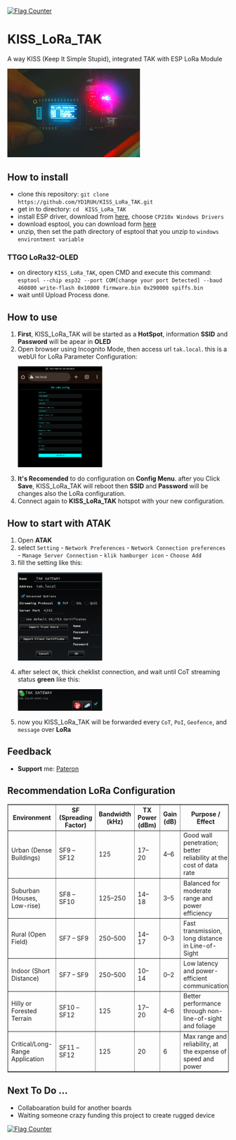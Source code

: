 <a href="https://info.flagcounter.com/DroY"><img src="https://s01.flagcounter.com/count2/DroY/bg_FFFFFF/txt_000000/border_CCCCCC/columns_8/maxflags_20/viewers_0/labels_0/pageviews_0/flags_0/percent_0/" alt="Flag Counter" border="0"></a>

# KISS_LoRa_TAK
A way KISS (Keep It Simple Stupid), integrated TAK with ESP LoRa Module

<p>
  <img src="https://github.com/YD1RUH/KISS_LoRa_TAK/blob/main/images/LoRa.jpg?raw=true" alt="KISS_LoRa_TAK" width="60%">
</p>

## How to install
- clone this repository: `git clone https://github.com/YD1RUH/KISS_LoRa_TAK.git`
- get in to directory: `cd  KISS_LoRa_TAK`
- install ESP driver, download from [here](https://www.silabs.com/developer-tools/usb-to-uart-bridge-vcp-drivers?tab=downloads), choose `CP210x Windows Drivers`
- download esptool, you can download form [here](https://github.com/espressif/esptool/releases)
- unzip, then set the path directory of esptool that you unzip to `windows environtment variable`

### TTGO LoRa32-OLED
- on directory `KISS_LoRa_TAK`, open CMD and execute this command: `esptool --chip esp32 --port COM[change your port Detected] --baud 460800 write-flash 0x10000 firmware.bin 0x290000 spiffs.bin`
- wait until Upload Process done.

## How to use
1. **First**, KISS_LoRa_TAK will be started as a **HotSpot**, information **SSID** and **Password** will be apear in **OLED**
2. Open browser using Incognito Mode, then access url `tak.local`. this is a webUI for LoRa Parameter Configuration: <br><p>
  <img src="https://github.com/YD1RUH/KISS_LoRa_TAK/blob/main/images/webUI_Config.jpg?raw=true" alt="KISS_LoRa_TAK" width="40%"></p>
3. **It's Recomended** to do configuration on **Config Menu**. after you Click **Save**, KISS_LoRa_TAK will reboot then **SSID** and **Password** will be changes also the LoRa configuration.
4. Connect again to **KISS_LoRa_TAK** hotspot with your new configuration.

## How to start with ATAK
1. Open **ATAK**
2. select `Setting` - `Network Preferences` - `Network Connection preferences` - `Manage Server Connection` - `klik hamburger icon` - `Choose Add`
3. fill the setting like this: <br><p>
  <img src="https://github.com/YD1RUH/KISS_LoRa_TAK/blob/main/images/network_Config.jpg?raw=true" alt="KISS_LoRa_TAK" width="40%"></p>
4. after select `OK`, thick cheklist connection, and wait until CoT streaming status **green** like this: <br><p>
  <img src="https://github.com/YD1RUH/KISS_LoRa_TAK/blob/main/images/Result.jpg?raw=true" alt="KISS_LoRa_TAK" width="40%"></p>
5. now you KISS_LoRa_TAK will be forwarded every `CoT`, `PoI`, `Geofence`, and `message` over **LoRa**

## Feedback
- **Support** me: [Pateron](https://www.patreon.com/YD1RUH)

## Recommendation LoRa Configuration
<table border="1" cellpadding="8" cellspacing="0">
  <thead>
    <tr>
      <th>Environment</th>
      <th>SF (Spreading Factor)</th>
      <th>Bandwidth (kHz)</th>
      <th>TX Power (dBm)</th>
      <th>Gain (dB)</th>
      <th>Purpose / Effect</th>
    </tr>
  </thead>
  <tbody>
    <tr>
      <td>Urban (Dense Buildings)</td>
      <td>SF9 – SF12</td>
      <td>125</td>
      <td>17–20</td>
      <td>4–6</td>
      <td>Good wall penetration; better reliability at the cost of data rate</td>
    </tr>
    <tr>
      <td>Suburban (Houses, Low-rise)</td>
      <td>SF8 – SF10</td>
      <td>125–250</td>
      <td>14–18</td>
      <td>3–5</td>
      <td>Balanced for moderate range and power efficiency</td>
    </tr>
    <tr>
      <td>Rural (Open Field)</td>
      <td>SF7 – SF9</td>
      <td>250–500</td>
      <td>14–17</td>
      <td>0–3</td>
      <td>Fast transmission, long distance in Line-of-Sight</td>
    </tr>
    <tr>
      <td>Indoor (Short Distance)</td>
      <td>SF7 – SF9</td>
      <td>250–500</td>
      <td>10–14</td>
      <td>0–2</td>
      <td>Low latency and power-efficient communication</td>
    </tr>
    <tr>
      <td>Hilly or Forested Terrain</td>
      <td>SF10 – SF12</td>
      <td>125</td>
      <td>17–20</td>
      <td>4–6</td>
      <td>Better performance through non-line-of-sight and foliage</td>
    </tr>
    <tr>
      <td>Critical/Long-Range Application</td>
      <td>SF11 – SF12</td>
      <td>125</td>
      <td>20</td>
      <td>6</td>
      <td>Max range and reliability, at the expense of speed and power</td>
    </tr>
  </tbody>
</table>

## Next To Do ...
- Collaboaration build for another boards
- Waiting someone crazy funding this project to create rugged device

<a href="https://info.flagcounter.com/V2ew"><img src="https://s01.flagcounter.com/map/V2ew/size_m/txt_000000/border_CCCCCC/pageviews_0/viewers_0/flags_0/" alt="Flag Counter" border="0"></a>
